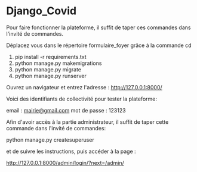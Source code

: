 # Django_Covid
Pour faire fonctionner la plateforme, 
il suffit de taper ces commandes 
dans l'invité de commandes.

Déplacez vous dans le répertoire formulaire_foyer
grâce à la commande cd

1) pip install -r requirements.txt
2) python manage.py makemigrations
3) python manage.py migrate
4) python manage.py runserver

Ouvrez un navigateur et entrez l'adresse :
http://127.0.0.1:8000/

Voici des identifiants de collectivité 
pour tester la plateforme:

email : mairie@gmail.com
mot de passe : 123123

Afin d'avoir accès à la partie administrateur,
il suffit de taper cette commande dans l'invité
de commandes:

python manage.py createsuperuser

et de suivre les instructions,
puis accéder à la page :

http://127.0.0.1:8000/admin/login/?next=/admin/

